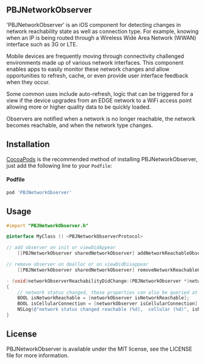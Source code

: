 ## PBJNetworkObserver
'PBJNetworkObserver' is an iOS component for detecting changes in network reachability state as well as connection type. For example, knowing when an IP is being routed through a Wireless Wide Area Network (WWAN) interface such as 3G or LTE.

Mobile devices are frequently moving through connectivity challenged environments made up of various network interfaces. This component enables apps to easily monitor these network changes and allow opportunities to refresh, cache, or even provide user interface feedback when they occur.

Some common uses include auto-refresh, logic that can be triggered for a view if the device upgrades from an EDGE network to a WiFi access point allowing more or higher quality data to be quickly loaded.

Observers are notified when a network is no longer reachable, the network becomes reachable, and when the network type changes.

## Installation

[CocoaPods](http://cocoapods.org) is the recommended method of installing PBJNetworkObserver, just add the following line to your `Podfile`:

#### Podfile

```ruby
pod 'PBJNetworkObserver'
```

## Usage

```objective-c
#import "PBJNetworkObserver.h"
```

```objective-c
@interface MyClass () <PBJNetworkObserverProtocol>
```

```objective-c
// add observer on init or viewDidAppear
    [[PBJNetworkObserver sharedNetworkObserver] addNetworkReachableObserver:self];

// remove observer on dealloc or on viewDidDisappear
    [[PBJNetworkObserver sharedNetworkObserver] removeNetworkReachableObserver:self];
```

```objective-c
- (void)networkObserverReachabilityDidChange:(PBJNetworkObserver *)networkObserver
{
    // network status changed, these properties can also be queried at any time
    BOOL isNetworkReachable = [networkObserver isNetworkReachable];
    BOOL isCellularConnection = [networkObserver isCellularConnection];
    NSLog(@"network status changed reachable (%d),  cellular (%d)", isNetworkReachable, isCellularConnection);
}

```

## License

PBJNetworkObserver is available under the MIT license, see the LICENSE file for more information.
